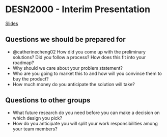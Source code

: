 # DESN2000 - Interim Presentation

[Slides](https://docs.google.com/presentation/d/1VIJ-QyTLupVWgdFt2Plw3OizgLottkExcTtEbrONTyE/edit?usp=sharing)

## Questions we should be prepared for

- @catherinecheng02 How did you come up with the preliminary solutions? Did you follow a process? How does this fit into your roadmap?
- Why should we care about your problem statement?
- Who are you going to market this to and how will you convince them to buy the product?
- How much money do you anticipate the solution will take?

## Questions to other groups

- What future research do you need before you can make a decision on which design you pick?
- How do you anticipate you will split your work responsibilities among your team members?


